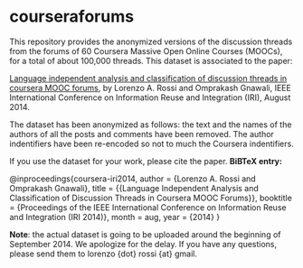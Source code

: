 courseraforums
==============
This repository provides the anonymized versions of the discussion threads from the forums of 60 Coursera Massive Open Online Courses (MOOCs), for a total of about 100,000 threads. This dataset is associated to the paper:

[Language independent analysis and classification of discussion threads in coursera MOOC forums](http://www2.cs.uh.edu/~gnawali/papers/coursera-iri2014-abstract.html), by Lorenzo A. Rossi and Omprakash Gnawali, IEEE International Conference on Information Reuse and Integration (IRI), August 2014.

The dataset has been anonymized as follows: the text and the names of the authors of all the posts and comments have been removed. The author indentifiers have been re-encoded so not to much the Coursera indentifiers.

If you use the dataset for your work, please cite the paper. __BiBTeX entry:__

@inproceedings{coursera-iri2014,
   author = {Lorenzo A. Rossi and Omprakash Gnawali},
   title = {{Language Independent Analysis and Classification of Discussion Threads in Coursera MOOC Forums}},
   booktitle = {Proceedings of the IEEE International Conference on Information Reuse and Integration (IRI 2014)},
   month = aug,
   year = {2014}
}


__Note__: the actual dataset is going to be uploaded around the beginning of September 2014. We apologize for the delay. If you have any questions, please send them to lorenzo {dot} rossi {at} gmail.

